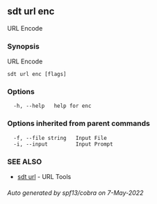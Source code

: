 ## sdt url enc

URL Encode

### Synopsis

URL Encode

```
sdt url enc [flags]
```

### Options

```
  -h, --help   help for enc
```

### Options inherited from parent commands

```
  -f, --file string   Input File
  -i, --input         Input Prompt
```

### SEE ALSO

* [sdt url](sdt_url.md)	 - URL Tools

###### Auto generated by spf13/cobra on 7-May-2022
